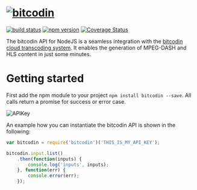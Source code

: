 # [![bitcodin](http://www.bitcodin.com/wp-content/uploads/2014/10/bitcodin-small.gif)](http://www.bitcodin.com)
[![build status](https://travis-ci.org/bitmovin/bitcodin-node.svg)](https://travis-ci.org/bitmovin/bitcodin-node)
[![npm version](https://badge.fury.io/js/bitcodin.svg)](http://badge.fury.io/js/bitcodin)
[![Coverage Status](https://coveralls.io/repos/bitmovin/bitcodin-node/badge.svg?branch=master)](https://coveralls.io/r/bitmovin/bitcodin-node?branch=master)

The bitcodin API for NodeJS is a seamless integration with the [bitcodin cloud transcoding system](http://www.bitcodin.com). It enables the generation of MPEG-DASH and HLS content in just some minutes.

# Getting started
First add the npm module to your project `npm install bitcodin --save`. All calls return a promise for success or error case.

![APIKey](http://www.bitcodin.com/wp-content/uploads/2015/06/api_key.png)

An example how you can instantiate the bitcodin API is shown in the following:

```javascript
var bitcodin = require('bitcodin')('THIS_IS_MY_API_KEY');

bitcodin.input.list()
    .then(function(inputs) {
        console.log('inputs', inputs);
    }, function(err) {
        console.error(err);
    });
```
